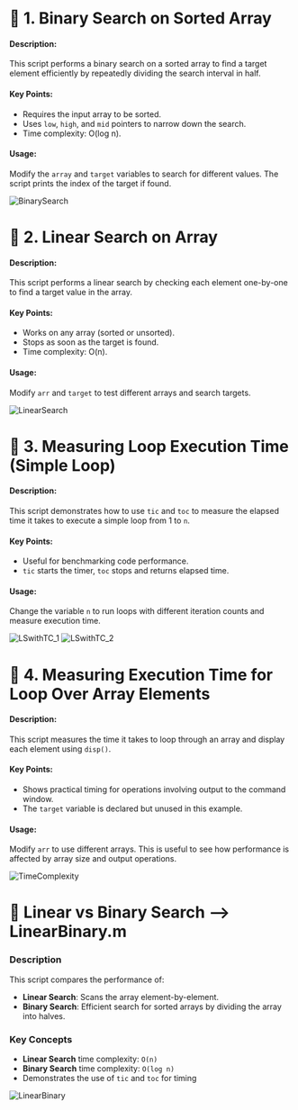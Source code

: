 # 📌 1. Binary Search on Sorted Array
#### Description:
This script performs a binary search on a sorted array to find a target element efficiently by repeatedly dividing the search interval in half.

#### Key Points:
- Requires the input array to be sorted.
- Uses ```low```, ```high```, and ```mid``` pointers to narrow down the search.
- Time complexity: O(log n).

#### Usage:
Modify the ```array``` and ```target``` variables to search for different values. The script prints the index of the target if found.

![BinarySearch](https://github.com/user-attachments/assets/3ca15ec8-232e-4d87-bed7-6113eb570892)

# 📌 2. Linear Search on Array
#### Description:
This script performs a linear search by checking each element one-by-one to find a target value in the array.

#### Key Points:
- Works on any array (sorted or unsorted).
- Stops as soon as the target is found.
- Time complexity: O(n).

#### Usage:
Modify ```arr``` and ```target``` to test different arrays and search targets.

![LinearSearch](https://github.com/user-attachments/assets/0c0d750e-f767-45f7-8df8-0e70a21bf93e)

# 📌 3. Measuring Loop Execution Time (Simple Loop)
#### Description:
This script demonstrates how to use ```tic``` and ```toc``` to measure the elapsed time it takes to execute a simple loop from 1 to ```n```.

#### Key Points:
- Useful for benchmarking code performance.
- ```tic``` starts the timer, ```toc``` stops and returns elapsed time.

#### Usage:
Change the variable ```n``` to run loops with different iteration counts and measure execution time.

![LSwithTC_1](https://github.com/user-attachments/assets/4b3f39e2-19c6-464e-8ee7-a8b0b5808f62)
![LSwithTC_2](https://github.com/user-attachments/assets/f6927af7-d018-4d29-8ae3-9f2baf30ddb6)

# 📌 4. Measuring Execution Time for Loop Over Array Elements
#### Description:
This script measures the time it takes to loop through an array and display each element using ```disp()```.

#### Key Points:
- Shows practical timing for operations involving output to the command window.
- The ```target``` variable is declared but unused in this example.

#### Usage:
Modify ```arr``` to use different arrays. This is useful to see how performance is affected by array size and output operations.

![TimeComplexity](https://github.com/user-attachments/assets/99315fe9-e63a-4161-9ff2-b1deb584e8f1)

# 📌 Linear vs Binary Search --> LinearBinary.m

### Description
This script compares the performance of:
- **Linear Search**: Scans the array element-by-element.
- **Binary Search**: Efficient search for sorted arrays by dividing the array into halves.

### Key Concepts
- **Linear Search** time complexity: `O(n)`
- **Binary Search** time complexity: `O(log n)`
- Demonstrates the use of `tic` and `toc` for timing

![LinearBinary](https://github.com/user-attachments/assets/8bfc151e-04cb-4426-987f-de763599adea)

